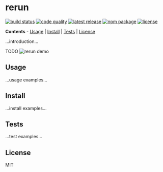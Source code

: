 rerun
============

[![build status](https://img.shields.io/github/workflow/status/wbjrpub/rerun/test?style=flat-square)](https://github.com/wbjrpub/rerun/actions)
[![code quality](https://img.shields.io/github/workflow/status/wbjrpub/rerun/lint?style=flat-square&label=lint%20%2F%20shellcheck)](https://github.com/wbjrpub/rerun/actions)
[![latest release](https://img.shields.io/github/release/wbjrpub/rerun?style=flat-square)](https://github.com/wbjrpub/rerun/releases/latest)
[![npm package](https://img.shields.io/npm/v/rerun?style=flat-square)](https://www.npmjs.com/package/rerun)
[![license](https://img.shields.io/github/license/wbjrpub/rerun?style=flat-square&color=blue)](https://github.com/wbjrpub/rerun/blob/master/LICENSE.md)

**Contents** - [Usage](https://github.com/wbjrpub/rerun#usage) | [Install](https://github.com/wbjrpub/rerun#install) | [Tests](https://github.com/wbjrpub/rerun#tests) | [License](https://github.com/wbjrpub/rerun#license)

...introduction...

TODO ![rerun demo](https://github.com/wbjrpub/rerun/blob/master/rerun.gif?raw=true)

Usage
-----
...usage examples...

Install
-------
...install examples...

Tests
-------------
...test examples...

License
-------
MIT

